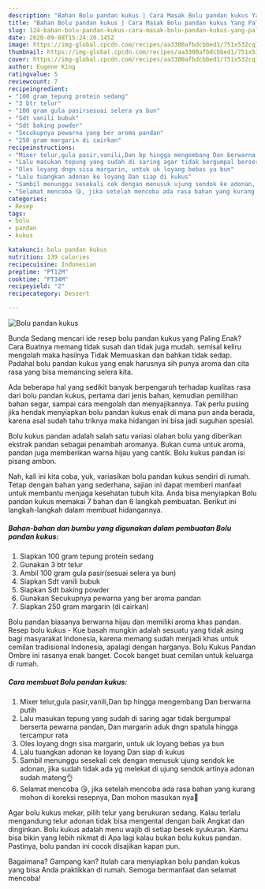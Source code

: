```yaml
---
description: "Bahan Bolu pandan kukus | Cara Masak Bolu pandan kukus Yang Paling Enak"
title: "Bahan Bolu pandan kukus | Cara Masak Bolu pandan kukus Yang Paling Enak"
slug: 124-bahan-bolu-pandan-kukus-cara-masak-bolu-pandan-kukus-yang-paling-enak
date: 2020-09-08T15:24:20.145Z
image: https://img-global.cpcdn.com/recipes/aa3300afbdcbbed1/751x532cq70/bolu-pandan-kukus-foto-resep-utama.jpg
thumbnail: https://img-global.cpcdn.com/recipes/aa3300afbdcbbed1/751x532cq70/bolu-pandan-kukus-foto-resep-utama.jpg
cover: https://img-global.cpcdn.com/recipes/aa3300afbdcbbed1/751x532cq70/bolu-pandan-kukus-foto-resep-utama.jpg
author: Eugene King
ratingvalue: 5
reviewcount: 7
recipeingredient:
- "100 gram tepung protein sedang"
- "3 btr telur"
- "100 gram gula pasirsesuai selera ya bun"
- "Sdt vanili bubuk"
- "Sdt baking powder"
- "Secukupnya pewarna yang ber aroma pandan"
- "250 gram margarin di cairkan"
recipeinstructions:
- "Mixer telur,gula pasir,vanili,Dan bp hingga mengembang Dan berwarna putih"
- "Lalu masukan tepung yang sudah di saring agar tidak bergumpal berserta pewarna pandan, Dan margarin aduk dngn spatula hingga tercampur rata"
- "Oles loyang dngn sisa margarin, untuk uk loyang bebas ya bun"
- "Lalu tuangkan adonan ke loyang Dan siap di kukus"
- "Sambil menunggu sesekali cek dengan menusuk ujung sendok ke adonan, jika sudah tidak ada yg melekat di ujung sendok artinya adonan sudah mateng👌"
- "Selamat mencoba 😘, jika setelah mencoba ada rasa bahan yang kurang mohon di koreksi resepnya, Dan mohon masukan nya🙏"
categories:
- Resep
tags:
- bolu
- pandan
- kukus

katakunci: bolu pandan kukus 
nutrition: 139 calories
recipecuisine: Indonesian
preptime: "PT12M"
cooktime: "PT34M"
recipeyield: "2"
recipecategory: Dessert

---
```



![Bolu pandan kukus](https://img-global.cpcdn.com/recipes/aa3300afbdcbbed1/751x532cq70/bolu-pandan-kukus-foto-resep-utama.jpg)

Bunda Sedang mencari ide resep bolu pandan kukus yang Paling Enak? Cara Buatnya memang tidak susah dan tidak juga mudah. semisal keliru mengolah maka hasilnya Tidak Memuaskan dan bahkan tidak sedap. Padahal bolu pandan kukus yang enak harusnya sih punya aroma dan cita rasa yang bisa memancing selera kita.

Ada beberapa hal yang sedikit banyak berpengaruh terhadap kualitas rasa dari bolu pandan kukus, pertama dari jenis bahan, kemudian pemilihan bahan segar, sampai cara mengolah dan menyajikannya. Tak perlu pusing jika hendak menyiapkan bolu pandan kukus enak di mana pun anda berada, karena asal sudah tahu triknya maka hidangan ini bisa jadi suguhan spesial.

Bolu kukus pandan adalah salah satu variasi olahan bolu yang diberikan ekstrak pandan sebagai penambah aromanya. Bukan cuma untuk aroma, pandan juga memberikan warna hijau yang cantik. Bolu kukus pandan isi pisang ambon.


Nah, kali ini kita coba, yuk, variasikan bolu pandan kukus sendiri di rumah. Tetap dengan bahan yang sederhana, sajian ini dapat memberi manfaat untuk membantu menjaga kesehatan tubuh kita. Anda bisa menyiapkan Bolu pandan kukus memakai 7 bahan dan 6 langkah pembuatan. Berikut ini langkah-langkah dalam membuat hidangannya.

<!--inarticleads1-->

##### Bahan-bahan dan bumbu yang digunakan dalam pembuatan Bolu pandan kukus:

1. Siapkan 100 gram tepung protein sedang
1. Gunakan 3 btr telur
1. Ambil 100 gram gula pasir(sesuai selera ya bun)
1. Siapkan Sdt vanili bubuk
1. Siapkan Sdt baking powder
1. Gunakan Secukupnya pewarna yang ber aroma pandan
1. Siapkan 250 gram margarin (di cairkan)


Bolu pandan biasanya berwarna hijau dan memiliki aroma khas pandan. Resep bolu kukus - Kue basah mungkin adalah sesuatu yang tidak asing bagi masyarakat Indonesia, karena memang sudah menjadi khas untuk cemilan tradisional Indonesia, apalagi dengan harganya. Bolu Kukus Pandan Ombre ini rasanya enak banget. Cocok banget buat cemilan untuk keluarga di rumah. 

<!--inarticleads2-->

##### Cara membuat Bolu pandan kukus:

1. Mixer telur,gula pasir,vanili,Dan bp hingga mengembang Dan berwarna putih
1. Lalu masukan tepung yang sudah di saring agar tidak bergumpal berserta pewarna pandan, Dan margarin aduk dngn spatula hingga tercampur rata
1. Oles loyang dngn sisa margarin, untuk uk loyang bebas ya bun
1. Lalu tuangkan adonan ke loyang Dan siap di kukus
1. Sambil menunggu sesekali cek dengan menusuk ujung sendok ke adonan, jika sudah tidak ada yg melekat di ujung sendok artinya adonan sudah mateng👌
1. Selamat mencoba 😘, jika setelah mencoba ada rasa bahan yang kurang mohon di koreksi resepnya, Dan mohon masukan nya🙏


Agar bolu kukus mekar, pilih telur yang berukuran sedang. Kalau terlalu mengandung telur adonan tidak bisa mengental dengan baik Angkat dan dinginkan. Bolu kukus adalah menu wajib di setiap besek syukuran. Kamu bisa bikin yang lebih nikmat di Apa lagi kalau bukan bolu kukus pandan. Pastinya, bolu pandan ini cocok disajikan kapan pun. 

Bagaimana? Gampang kan? Itulah cara menyiapkan bolu pandan kukus yang bisa Anda praktikkan di rumah. Semoga bermanfaat dan selamat mencoba!
